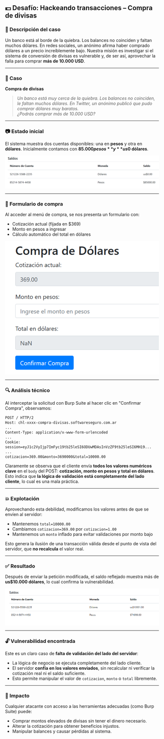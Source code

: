 ## 💵 Desafío: Hackeando transacciones – Compra de divisas

### 🧠 Descripción del caso

Un banco está al borde de la quiebra. Los balances no coinciden y faltan muchos dólares. En redes sociales, un anónimo afirma haber comprado dólares a un precio increíblemente bajo. Nuestra misión es investigar si el sistema de conversión de divisas es vulnerable y, de ser así, aprovechar la falla para comprar **más de 10.000 USD**.

---

### 📌 Caso

**Compra de divisas**

> *Un banco está muy cerca de la quiebra. Los balances no coinciden, le faltan muchos dólares. En Twitter, un anónimo publicó que pudo comprar dólares muy baratos.*  
> *¿Podrás comprar más de 10.000 USD?*

---

### 📷 Estado inicial

El sistema muestra dos cuentas disponibles: una en **pesos** y otra en **dólares**. Inicialmente contamos con **$85.000 pesos** y **us$0 dólares**.

![🖼️ Saldo inicial](./img/cuenta.png)

---

### 🛒 Formulario de compra

Al acceder al menú de compra, se nos presenta un formulario con:

- Cotización actual (fijada en $369)
- Monto en pesos a ingresar
- Cálculo automático del total en dólares

![🖼️ Formulario de compra](./img/menu.png)

---

### 🔍 Análisis técnico

Al interceptar la solicitud con Burp Suite al hacer clic en "Confirmar Compra", observamos:

```http
POST / HTTP/2
Host: chl-xxxx-compra-divisas.softwareseguro.com.ar
...
Content-Type: application/x-www-form-urlencoded
...
Cookie: session=eyJ1c2VyIjp7ImFyc19tb25leSI6ODUwMDAsInVzZF9tb25leSI6MH19...
...
cotizacion=369.00&monto=3690000&total=10000.00
```

Claramente se observa que el cliente envía **todos los valores numéricos clave** en el `body` del POST: **cotización, monto en pesos y total en dólares**. Esto indica que **la lógica de validación está completamente del lado cliente**, lo cual es una mala práctica.

---

### 💥 Explotación

Aprovechando esta debilidad, modificamos los valores antes de que se envíen al servidor:

- Mantenemos `total=10000.00`
- Cambiamos `cotizacion=369.00` por `cotizacion=1.00`
- Mantenemos un `monto` inflado para evitar validaciones por monto bajo

Esto genera la ilusión de una transacción válida desde el punto de vista del servidor, que **no recalcula** el valor real.

---

### ✅ Resultado

Después de enviar la petición modificada, el saldo reflejado muestra más de **us$10.000 dólares**, lo cual confirma la vulnerabilidad.

![🖼️ Saldo después de la compra](./img/final.png)

---

### 🔓 Vulnerabilidad encontrada

Este es un claro caso de **falta de validación del lado del servidor**:

- La lógica de negocio se ejecuta completamente del lado cliente.
- El servidor **confía en los valores enviados**, sin recalcular ni verificar la cotización real ni el saldo suficiente.
- Esto permite manipular el valor de `cotizacion`, `monto` o `total` libremente.

---

### 🧪 Impacto

Cualquier atacante con acceso a las herramientas adecuadas (como Burp Suite) puede:
- Comprar montos elevados de divisas sin tener el dinero necesario.
- Alterar la cotización para obtener beneficios injustos.
- Manipular balances y causar pérdidas al sistema.

